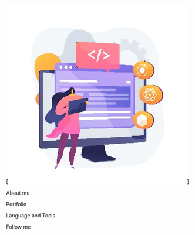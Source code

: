 [![Header](https://github.com/Annazav25/Annazav25/blob/master/assets/header.jpg)]

About me

Portfolio

Language and Tools

Follow me